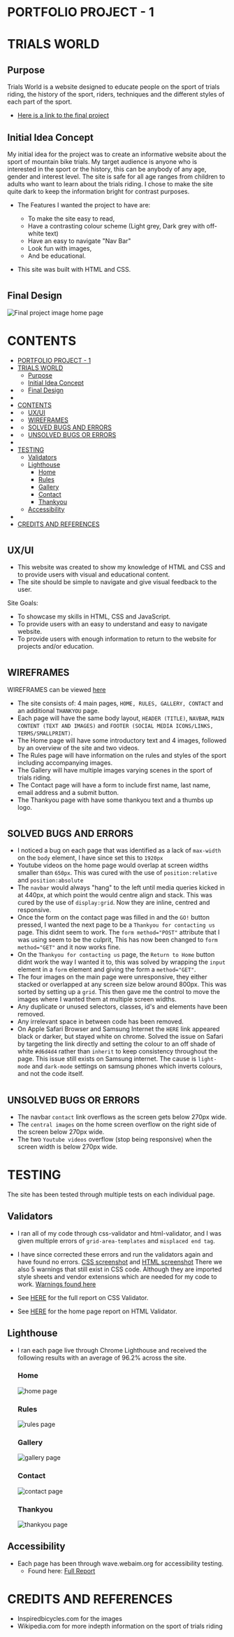 # PORTFOLIO PROJECT - 1
# TRIALS WORLD
## Purpose

Trials World is a website designed to educate people on the sport of trials riding, the history of the sport, riders, techniques and the different styles
of each part of the sport.
* [Here is a link to the final project](https://chr15w1986.github.io/Portfolio-1/)
## Initial Idea Concept

My initial idea for the project was to create an informative website about the sport of mountain bike trials. My target audience is anyone who is interested in the sport or the history,
this can be anybody of any age, gender and interest level. The site is safe for all age ranges from children to adults who want to learn about the trials riding. I chose to make the site quite dark to keep the information bright for contrast purposes.

* The Features I wanted the project to have are:

    * To make the site easy to read,
    * Have a contrasting colour scheme (Light grey, Dark grey with off-white text)
    * Have an easy to navigate "Nav Bar" 
    * Look fun with images, 
    * And be educational.

* This site was built with HTML and CSS.
#
## Final Design

![Final project image home page](testing/responsive-test.png)
#
# CONTENTS
<!-- TOC -->

- [PORTFOLIO PROJECT - 1](#portfolio-project---1)
- [TRIALS WORLD](#trials-world)
    - [Purpose](#purpose)
    - [Initial Idea Concept](#initial-idea-concept)
- [](#)
    - [Final Design](#final-design)
- [](#)
- [CONTENTS](#contents)
- [](#)
    - [UX/UI](#uxui)
- [](#)
    - [WIREFRAMES](#wireframes)
- [](#)
    - [SOLVED BUGS AND ERRORS](#solved-bugs-and-errors)
- [](#)
    - [UNSOLVED BUGS OR ERRORS](#unsolved-bugs-or-errors)
- [](#)
- [TESTING](#testing)
    - [Validators](#validators)
    - [Lighthouse](#lighthouse)
        - [Home](#home)
        - [Rules](#rules)
        - [Gallery](#gallery)
        - [Contact](#contact)
        - [Thankyou](#thankyou)
    - [Accessibility](#accessibility)
- [](#)
- [CREDITS AND REFERENCES](#credits-and-references)

<!-- /TOC -->
#
## UX/UI
* This website was created to show my knowledge of HTML and CSS and to provide users with visual and educational content. 
* The site should be simple to navigate and give visual feedback to the user.

Site Goals:

* To showcase my skills in HTML, CSS and JavaScript.
* To provide users with an easy to understand and easy to navigate website.
* To provide users with enough information to return to the website for projects and/or education.
#
## WIREFRAMES

WIREFRAMES can be viewed [here](assets/wireframes/wireframes.pdf)

* The site consists of: 4 main pages, `HOME, RULES, GALLERY, CONTACT` and an additional `THANKYOU` page.
* Each page will have the same body layout, `HEADER (TITLE)`, `NAVBAR`, `MAIN CONTENT (TEXT AND IMAGES)` and `FOOTER (SOCIAL MEDIA ICONS/LINKS, TERMS/SMALLPRINT)`.
* The Home page will have some introductory text and 4 images, followed by an overview of the site and two videos.
* The Rules page will have information on the rules and styles of the sport including accompanying images.
* The Gallery will have multiple images varying scenes in the sport of trials riding.
* The Contact page will have a form to include first name, last name, email address and a submit button.
* The Thankyou page with have some thankyou text and a thumbs up logo.
#
## SOLVED BUGS AND ERRORS

* I noticed a bug on each page that was identified as a lack of `max-width` on the `body` element, I have since set this to `1920px`
* Youtube videos on the home page would overlap at screen widths smaller than `650px`. This was cured with the use of `position:relative` and `position:absolute`
* The `navbar` would always "hang" to the left until media queries kicked in at 440px, at which point the would centre align and stack. This was cured by the use of `display:grid`. Now they are inline, centred and responsive.
* Once the form on the contact page was filled in and the `GO!` button pressed, I wanted the next page to be a `Thankyou for contacting us` page. This didnt seem to work. The `form method="POST"` attribute that I was using seem to be the culprit, This has now been changed to `form method="GET"` and it now works fine.
* On the `Thankyou for contacting us` page, the `Return to Home` button didnt work the way I wanted it to, this was solved by wrapping the `input` element in a `form` element and giving the form a `method="GET"`.
* The four images on the main page were unresponsive, they either stacked or overlapped at any screen size below around 800px. This was sorted by setting up a `grid`. This then gave me the control to move the images where I wanted them at multiple screen widths.
* Any duplicate or unused selectors, classes, id's and elements have been removed.
* Any irrelevant space in between code has been removed.
* On Apple Safari Browser and Samsung Internet the `HERE` link appeared black or darker, but stayed white on chrome. Solved the issue on Safari by targeting the link directly and setting the colour to an off shade of white `#d6d4d4` rather than `inherit` to keep consistency throughout the page. This issue still exists on Samsung internet. The cause is `light-mode` and `dark-mode` settings on samsung phones which inverts colours, and not the code itself.
#
## UNSOLVED BUGS OR ERRORS
* The navbar `contact` link overflows as the screen gets below 270px wide.
* The `central images` on the home screen overflow on the right side of the screen below 270px wide.
* The two `Youtube videos` overflow (stop being responsive) when the screen width is below 270px wide.
#
# TESTING

The site has been tested through multiple tests on each individual page.

## Validators

* I ran all of my code through css-validator and html-validator, and I was given multiple errors of `grid-area-templates` and `misplaced end tag`. 
* I have since corrected these errors and run the validators again and have found no errors. [CSS screenshot](testing/css-no-errors.png) and [HTML screenshot](testing/html-no-errors.png)
There we also 5 warnings that still exist in CSS code. Although they are imported style sheets and vendor extensions which are needed for my code to work. [Warnings found here](testing/css-warnings.png)

* See [HERE](https://jigsaw.w3.org/css-validator/validator?uri=chr15w1986.github.io%2FPortfolio-1%2F&profile=css3svg&usermedium=all&warning=1&vextwarning=&lang=en) for the full report on CSS Validator.
* See [HERE](https://validator.w3.org/nu/?doc=https%3A%2F%2Fchr15w1986.github.io%2FPortfolio-1%2Findex.html) for the home page report on HTML Validator.
## Lighthouse

* I ran each page live through Chrome Lighthouse and received the following results with an average of 96.2% across the site.
    ### Home
    ![home page](testing/home.png)
    ### Rules
    ![rules page](testing/rules.png)
    ### Gallery
    ![gallery page](testing/gallery.png)
    ### Contact
    ![contact page](testing/contact.png)
    ### Thankyou
    ![thankyou page](testing/thankyou.png)

## Accessibility

* Each page has been through wave.webaim.org for accessibility testing.
    * Found here: [Full Report](https://wave.webaim.org/report#/https://chr15w1986.github.io/Portfolio-1/index.html)
#
# CREDITS AND REFERENCES

* Inspiredbicycles.com for the images
* Wikipedia.com for more indepth information on the sport of trials riding

